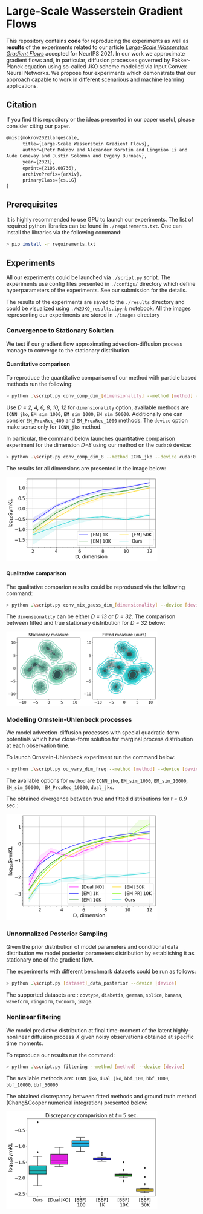 # Large-Scale Wasserstein Gradient Flows

This repository contains **code** for reproducing the experiments as well as **results** of the experiments related to our article  *[Large-Scale Wasserstein Gradient Flows](https://arxiv.org/abs/2106.00736)* accepted for NeurIPS 2021. In our work we approximate gradient flows and, in particular, diffusion processes governed by Fokker-Planck equation using so-called JKO scheme modelled via Input Convex Neural Networks. We propose four experiments which demonstrate that our approach capable to work in different scenarious and machine learning applications.

## Citation

If you find this repository or the ideas presented in our paper useful, please consider citing our paper.

```
@misc{mokrov2021largescale,
      title={Large-Scale Wasserstein Gradient Flows}, 
      author={Petr Mokrov and Alexander Korotin and Lingxiao Li and Aude Genevay and Justin Solomon and Evgeny Burnaev},
      year={2021},
      eprint={2106.00736},
      archivePrefix={arXiv},
      primaryClass={cs.LG}
}
```

## Prerequisites

It is highly recommended to use GPU to launch our experiments. The list of required python libraries can be found in `./requirements.txt`. One can install the libraries via the following command:

```bash
> pip install -r requirements.txt
```

## Experiments

All our experiments could be launched via `./script.py` script. The experiments use config files presented in `./configs/` directory which define hyperparameters of the experiments. See our submission for the details.

The results of the experiments are saved to the `./results` directory and could be visualized using `./W2JKO_results.ipynb` notebook. All the images representing our experiments are stored in `./images` directory

### Convergence to Stationary Solution

We test if our gradient flow approximating advection-diffusion process manage to converge to the stationary distribution.

#### Quantitative comparison

To reproduce the quantitative comparison of our method with particle based methods run the following:

```bash
> python .\script.py conv_comp_dim_[dimensionality] --method [method] --device [device]
```

Use *D = 2, 4, 6, 8, 10, 12* for `dimensionality` option, available methods are `ICNN_jko`, `EM_sim_1000`, `EM_sim_1000`, `EM_sim_50000`. Additionally one can consier `EM_ProxRec_400` and `EM_ProxRec_1000` methods. The `device` option make sense only for `ICNN_jko` method. 

In particular, the command below launches quantitative comparison experiment for the dimension *D=8* using our method on the `cuda:0` device:

```bash
> python .\script.py conv_comp_dim_8 --method ICNN_jko --device cuda:0
```

The results for all dimensions are presented in the image below:

<img src="./images/convergence_comparison.png" alt="drawing" width="400"/>

#### Qualitative comparison

The qualitative comparion results could be reprodused via the following command:

```bash
> python .\script.py conv_mix_gauss_dim_[dimensionality] --device [device]
```

The `dimensionality` can be either *D = 13* or *D = 32*. The comparison between fitted and true stationary distribution for *D = 32* below:

<img src="./images/convergence_mix_gauss_32.png" alt="drawing" width="400"/>

### Modelling Ornstein-Uhlenbeck processes

We model advection-diffusion processes with special quadratic-form potentials which have close-form solution for marginal process distribution at each observation time.

To launch Ornstein-Uhlenbeck experiment run the command below:

```bash
> python .\script.py ou_vary_dim_freq --method [method] --device [device]
```
The available options for `method` are `ICNN_jko`, `EM_sim_1000`, `EM_sim_10000`, `EM_sim_50000`, `'EM_ProxRec_10000`, `dual_jko`. 

The obtained divergence between true and fitted distributions for *t = 0.9* sec.:

<img src="./images/ou_sym_kl_0_9.png" alt="drawing" width="400"/>

### Unnormalized Posterior Sampling

Given the prior distribution of model parameters and conditional data distribution we model posterior parameters distribution by establishing it as stationary one of the gradient flow.

The experiments with different benchmark datasets could be run as follows:

```bash
> python .\script.py [dataset]_data_posterior --device [device]
```
The supported datasets are : `covtype`, `diabetis`, `german`, `splice`, `banana`, `waveform`, `ringnorm`, `twonorm`, `image`.

### Nonlinear filtering

We model predictive distribution at final time-moment of the latent highly-nonlinear diffusion process *X* given noisy observations obtained at specific time moments.

To reproduce our results run the command:
```bash
> python .\script.py filtering --method [method] --device [device]
```
The available methods are: `ICNN_jko`, `dual_jko`, `bbf_100`, `bbf_1000`, `bbf_10000`, `bbf_50000`

The obtained discrepancy between fitted methods and ground truth method (Chang&Cooper numerical integration) presented below:

<img src="./images/filtering_boxplot.png" alt="drawing" width="400"/>

